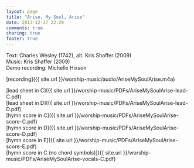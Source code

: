 ```yaml
---
layout: page
title: "Arise, My Soul, Arise"
date: 2013-12-27 22:29
comments: true
sharing: true
footer: true
---
```


Text: Charles Wesley (1742), alt. Kris Shaffer (2009)  
Music: Kris Shaffer (2009)  
Demo recording: Michelle Hixson  

[recording]({{ site.url }}/worship-music/audio/AriseMySoulArise.m4a)

[lead sheet in C]({{ site.url }}/worship-music/PDFs/AriseMySoulArise-lead-C.pdf)  
[lead sheet in D]({{ site.url }}/worship-music/PDFs/AriseMySoulArise-lead-D.pdf)  
[hymn score in C]({{ site.url }}/worship-music/PDFs/AriseMySoulArise-score-C.pdf)  
[hymn score in D]({{ site.url }}/worship-music/PDFs/AriseMySoulArise-score-D.pdf)  
[hymn score in E]({{ site.url }}/worship-music/PDFs/AriseMySoulArise-score-E.pdf)  
[hymn score in C (no chord symbols)]({{ site.url }}/worship-music/PDFs/AriseMySoulArise-vocals-C.pdf)  

